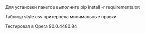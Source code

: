 Для установки пакетов выполните pip install -r requirements.txt

Таблица style.css притерпела минимальные правки.

Тестировал в Opera 90.0.4480.84